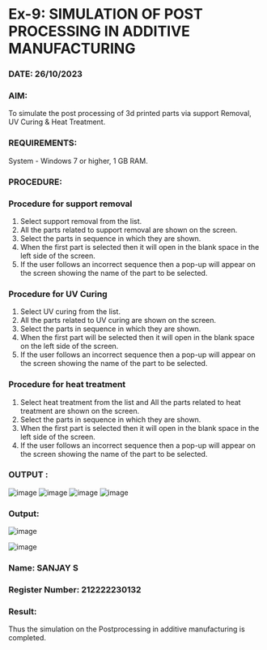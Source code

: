 # Ex-9: SIMULATION OF POST PROCESSING IN ADDITIVE MANUFACTURING

### DATE: 26/10/2023
### AIM: 
 To simulate the post processing of 3d printed parts via support Removal, UV Curing & Heat Treatment.
### REQUIREMENTS:
 System - Windows 7 or higher, 1 GB RAM.
### PROCEDURE:
### Procedure for support removal
 1.	Select support removal from the list.
 2.	All the parts related to support removal are shown on the screen.
 3.	Select the parts in sequence in which they are shown.
 4.	When the first part is selected then it will open in the blank space in the left side of the screen.
 5.	If the user follows an incorrect sequence then a pop-up will appear on the screen showing the name of the part to be selected.
### Procedure for UV Curing
 1.	Select UV curing from the list.
 2.	All the parts related to UV curing are shown on the screen.
 3.	Select the parts in sequence in which they are shown.
 4.	When the first part will be selected then it will open in the blank space on the left side of the screen.
 5.	If the user follows an incorrect sequence then a pop-up will appear on the screen showing the name of the part to be selected.
### Procedure for heat treatment
 1.	Select heat treatment from the list and All the parts related to heat treatment are shown on the screen.
 2.	Select the parts in sequence in which they are shown.
 3.	When the first part is selected then it will open in the blank space in the left side of the screen.
 4.	If the user follows an incorrect sequence then a pop-up will appear on the screen showing the name of the part to be selected.

### OUTPUT :
![image](https://github.com/22002102/Ex.No.9---SIMULATION-OF-POST--PROCESSING-IN-ADDITIVE-MANUFACTURING/assets/119091638/f67184a0-0e07-44bf-9e79-04d5661bdaee)
![image](https://github.com/22002102/Ex.No.9---SIMULATION-OF-POST--PROCESSING-IN-ADDITIVE-MANUFACTURING/assets/119091638/814e1d8f-3565-424e-be16-0063213962ef)
![image](https://github.com/22002102/Ex.No.9---SIMULATION-OF-POST--PROCESSING-IN-ADDITIVE-MANUFACTURING/assets/119091638/42d9c850-c975-4cd2-9c9f-dbba70809fe6)
![image](https://github.com/22002102/Ex.No.9---SIMULATION-OF-POST--PROCESSING-IN-ADDITIVE-MANUFACTURING/assets/119091638/26e1e4eb-9b75-4245-a736-beb4185c93cd)

### Output:
![image](https://github.com/22002102/Ex.No.9---SIMULATION-OF-POST--PROCESSING-IN-ADDITIVE-MANUFACTURING/assets/119091638/e194058c-a296-4002-9e0a-a892414f96e6)

![image](https://github.com/22002102/Ex.No.9---SIMULATION-OF-POST--PROCESSING-IN-ADDITIVE-MANUFACTURING/assets/119091638/435df277-1ca5-41a5-8f58-3289f80eec40)

### Name: SANJAY S
### Register Number: 212222230132

### Result: 
 Thus the simulation on the Postprocessing in additive manufacturing is completed.
